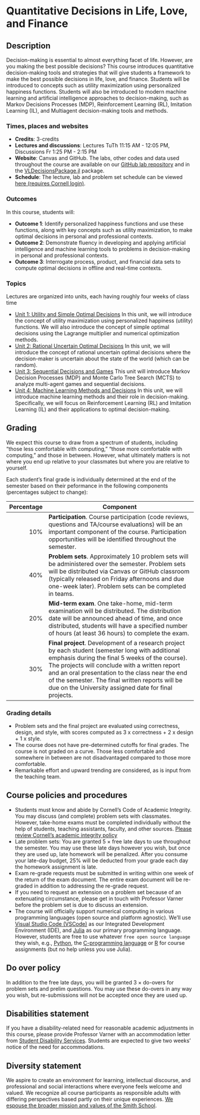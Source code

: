 # Quantitative Decisions in Life, Love, and Finance

## Description
Decision-making is essential to almost everything facet of life. However, are you making the best possible decisions? This course introduces quantitative decision-making tools and strategies that will give students a framework to make the best possible decisions in life, love, and finance. Students will be introduced to concepts such as utility maximization using personalized happiness functions. Students will also be introduced to modern machine learning and artificial intelligence approaches to decision-making, such as Markov Decisions Processes (MDP), Reinforcement Learning (RL), Imitation Learning (IL), and Multiagent decision-making tools and methods. 

### Times, places and websites
* __Credits__: 3-credits
* __Lectures and discussions__: Lectures TuTh 11:15 AM - 12:05 PM, Discussions Fr 1:25 PM - 2:15 PM
* __Website__: Canvas and GitHub. The labs, other codes and data used throughout the course are available on our [GitHub lab repository](https://github.com/varnerlab/CHEME-5760-Labs-F23.git) and in the [VLDecisionsPackage.jl](https://github.com/varnerlab/VLDecisionsPackage.jl) package.
* __Schedule__: The lecture, lab and problem set schedule can be viewed [here (requires Cornell login)](https://cornell.box.com/s/t28fw49opylf5kdfwwwmdg5pgtgy0kc3).

### Outcomes
In this course, students will:
* __Outcome 1__: Identify personalized happiness functions and use these functions, along with key concepts such as utility maximization, to make optimal decisions in personal and professional contexts.  
* __Outcome 2__: Demonstrate fluency in developing and applying artificial intelligence and machine learning tools to problems in decision-making in personal and professional contexts.  
* __Outcome 3__: Interrogate process, product, and financial data sets to compute optimal decisions in offline and real-time contexts.   

### Topics
Lectures are organized into units, each having roughly four weeks of class time
* [Unit 1: Utility and Simple Optimal Decisions](./unit-1-simpledecisions/simpledecisions-landing.md) In this unit, we will introduce the concept of utility maximization using personalized happiness (utility) functions. We will also introduce the concept of simple optimal decisions using the Lagrange multiplier and numerical optimization methods.
* [Unit 2: Rational Uncertain Optimal Decisions](./unit-2-uncertainty/uncertainty-landing.md) In this unit, we will introduce the concept of rational uncertain optimal decisions where the decision-maker is uncertain about the state of the world (which can be random).
* [Unit 3: Sequential Decisions and Games](./unit-3-planning/planning-landing.md) This unit will introduce Markov Decision Processes (MDP) and Monte Carlo Tree Search (MCTS) to analyze multi-agent games and sequential decisions.
* [Unit 4: Machine Learning Methods and Decisions](./unit-4-learning/learning-landing.md) In this unit, we will introduce machine learning methods and their role in decision-making. Specifically, we will focus on Reinforcement Learning (RL) and Imitation Learning (IL) and their applications to optimal decision-making.

## Grading
We expect this course to draw from a spectrum of students, including “those less comfortable with computing,” “those more comfortable with computing,” and those in between. However, what ultimately matters is not where you end up relative to your classmates but where you are relative to yourself. 

Each student’s final grade is individually determined at the end of the semester based on their peformance in the following components (percentages subject to change):

| Percentage | Component |
| ----------: | --------- |
| 10%	| __Participation__. Course participation (code reviews, questions and TA/course evaluations) will be an important component of the course. Participation opportunities will be identified throughout the semester. |
| 40%	| __Problem sets__. Approximately 10 problem sets will be administered over the semester. Problem sets will be distributed via Canvas or GitHub classroom (typically released on Friday afternoons and due one-week later). Problem sets can be completed in teams. |
| 20%	| __Mid-term exam__. One take-home, mid-term examination will be distributed. The distribution date will be announced ahead of time, and once distributed, students will have a specified number of hours (at least 36 hours) to complete the exam. |
| 30%	| __Final project__. Development of a research project by each student (semester long with additional emphasis during the final 5 weeks of the course). The projects will conclude with a written report and an oral presentation to the class near the end of the semester. The final written reports will be due on the University assigned date for final projects. |

### Grading details
* Problem sets and the final project are evaluated using correctness, design, and style, with scores computed as 3 x correctness + 2 x design + 1 x style.
* The course does not have pre-determined cutoffs for final grades. The course is not graded on a curve. Those less comfortable and somewhere in between are not disadvantaged compared to those more comfortable.
* Remarkable effort and upward trending are considered, as is input from the teaching team. 


## Course policies and procedures
* Students must know and abide by Cornell’s Code of Academic Integrity. You may discuss (and complete) problem sets with classmates. However, take-home exams must be completed individually without the help of students, teaching assistants, faculty, and other sources. [Please review Cornell’s academic integrity policy](http://cuinfo.cornell.edu/Academic/AIC.html)
* Late problem sets: You are granted 5 $\times$ free late days to use throughout the semester. You may use these late days however you wish, but once they are used up, late homework will be penalized. After you consume your late-day budget, 25% will be deducted from your grade each day the homework assignment is late. 
* Exam re-grade requests must be submitted in writing within one week of the return of the exam document. The entire exam document will be re-graded in addition to addressing the re-grade request. 
* If you need to request an extension on a problem set because of an extenuating circumstance, please get in touch with Professor Varner before the problem set is due to discuss an extension. 
* The course will officially support numerical computing in various programming languages (open source and platform agnostic). We’ll use [Visual Studio Code (VSCode)](https://code.visualstudio.com) as our Integrated Development Environment (IDE), and [Julia](https://julialang.org/downloads/) as our primary programming language. However, students are free to use whatever `free open source language` they wish, e.g., [Python](https://www.python.org), the [C-programming language](https://gcc.gnu.org) or [R](https://www.r-project.org) for course assignments (but no help unless you use Julia).

## Do over policy
In addition to the free late days, you will be granted 3 $\times$ do-overs for problem sets and prelim questions. You may use these do-overs in any way you wish, but re-submissions will not be accepted once they are used up.

## Disabilities statement
If you have a disability-related need for reasonable academic adjustments in this course, please provide Professor Varner with an accommodation letter from [Student Disability Services](https://sds.cornell.edu). Students are expected to give two weeks’ notice of the need for accommodations.  

## Diversity statement
We aspire to create an environment for learning, intellectual discourse, and professional and social interactions where everyone feels welcome and valued. We recognize all course participants as responsible adults with differing perspectives based partly on their unique experiences. [We espouse the broader mission and values of the Smith School](https://www.cheme.cornell.edu/cbe/about/mission).
